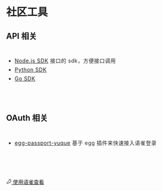 # 社区工具 

 <div class="lake-content-editor-core lake-engine" data-lake-element="root" data-selection-84181="%7B%22path%22%3A%5B%5B4%2C0%5D%2C%5B4%2C0%5D%5D%2C%22uuid%22%3A%2284181%22%2C%22active%22%3Atrue%7D">

 ## API 相关 

<p style="font-size: 14px; color: rgb(38, 38, 38); line-height: 24px; letter-spacing: 0.05em; outline-style: none; overflow-wrap: break-word; margin: 0px;"><br></p><ul lake-indent="0" style="list-style-type: disc; margin: 0px; padding-left: 23px; font-size: 14px; color: rgb(38, 38, 38); line-height: 24px; letter-spacing: 0.05em; outline-style: none; overflow-wrap: break-word;"><li><a href="https://github.com/yuque/sdk" target="_blank">Node.js SDK</a> 接口的 sdk，方便接口调用</li><li><a href="https://github.com/Zheaoli/yuque-py" target="_blank" class>Python SDK</a></li><li><a href="https://github.com/wujiyu115/yuqueg" target="_blank" class>Go SDK</a></li></ul><p style="font-size: 14px; color: rgb(38, 38, 38); line-height: 24px; letter-spacing: 0.05em; outline-style: none; overflow-wrap: break-word; margin: 0px;"><br></p><p style="font-size: 14px; color: rgb(38, 38, 38); line-height: 24px; letter-spacing: 0.05em; outline-style: none; overflow-wrap: break-word; margin: 0px;"><br></p>

 ## OAuth 相关 

<p style="font-size: 14px; color: rgb(38, 38, 38); line-height: 24px; letter-spacing: 0.05em; outline-style: none; overflow-wrap: break-word; margin: 0px;"><br></p><ul lake-indent="0" style="list-style-type: disc; margin: 0px; padding-left: 23px; font-size: 14px; color: rgb(38, 38, 38); line-height: 24px; letter-spacing: 0.05em; outline-style: none; overflow-wrap: break-word;"><li><a href="https://github.com/eggjs-community/egg-passport-yuque" target="_blank">egg-passport-yuque</a> <span>基于 egg 插件来快速接入语雀登录</span></li></ul><p style="font-size: 14px; color: rgb(38, 38, 38); line-height: 24px; letter-spacing: 0.05em; outline-style: none; overflow-wrap: break-word; margin: 0px;"><br></p><p style="font-size: 14px; color: rgb(38, 38, 38); line-height: 24px; letter-spacing: 0.05em; outline-style: none; overflow-wrap: break-word; margin: 0px;"><br></p></div><br><br><a class="yuque-link" target="_blank" href="https://www.yuque.com/yuque/developer/xg7leo"><svg viewBox="64 64 896 896" class="" data-icon="yuque" width="1em" height="1em" fill="currentColor" aria-hidden="true"><path d="M854.6 370.6c-9.9-39.4 9.9-102.2 73.4-124.4l-67.9-3.6s-25.7-90-143.6-98c-117.8-8.1-194.9-3-195-3 .1 0 87.4 55.6 52.4 154.7-25.6 52.5-65.8 95.6-108.8 144.7-1.3 1.3-2.5 2.6-3.5 3.7C319.4 605 96 860 96 860c245.9 64.4 410.7-6.3 508.2-91.1 20.5-.2 35.9-.3 46.3-.3 135.8 0 250.6-117.6 245.9-248.4-3.2-89.9-31.9-110.2-41.8-149.6zm-204.1 334c-10.6 0-26.2.1-46.8.3l-23.6.2-17.8 15.5c-47.1 41-104.4 71.5-171.4 87.6-52.5 12.6-110 16.2-172.7 9.6 18-20.5 36.5-41.6 55.4-63.1 92-104.6 173.8-197.5 236.9-268.5l1.4-1.4 1.3-1.5c4.1-4.6 20.6-23.3 24.7-28.1 9.7-11.1 17.3-19.9 24.5-28.6 30.7-36.7 52.2-67.8 69-102.2l1.6-3.3 1.2-3.4c13.7-38.8 15.4-76.9 6.2-112.8 22.5.7 46.5 1.9 71.7 3.6 33.3 2.3 55.5 12.9 71.1 29.2 5.8 6 10.2 12.5 13.4 18.7 1 2 1.7 3.6 2.3 5l5 17.7c-15.7 34.5-19.9 73.3-11.4 107.2 3 11.8 6.9 22.4 12.3 34.4 2.1 4.7 9.5 20.1 11 23.3 10.3 22.7 15.4 43 16.7 78.7 3.3 94.6-82.7 181.9-182 181.9z"></path></svg> 使用语雀查看</a>